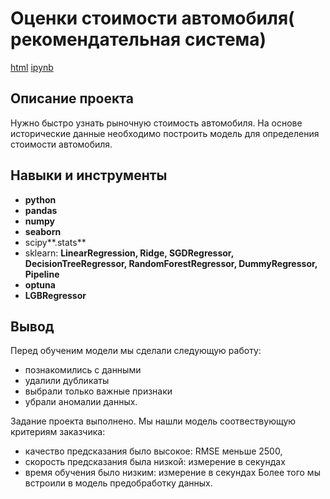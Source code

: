 # Оценки стоимости автомобиля( рекомендательная система)

[html](https://github.com/TomashA1980/Portfolio_All_Practicum_Projects/blob/main/car_price/car_price.html)    [ipynb](https://github.com/TomashA1980/Portfolio_All_Practicum_Projects/blob/main/car_price/car_price.ipynb)

## Описание проекта

Нужно быстро узнать рыночную стоимость автомобиля. На основе исторические данные необходимо построить модель для определения стоимости автомобиля.


## Навыки и инструменты

- **python**
- **pandas**
- **numpy**
- **seaborn**
- scipy**.stats**
- sklearn: **LinearRegression, Ridge, SGDRegressor, DecisionTreeRegressor, RandomForestRegressor, DummyRegressor, Pipeline**
- **optuna** 
- **LGBRegressor**



## Вывод

Перед обученим модели мы сделали следующую работу:

- познакомились с данными
- удалили дубликаты
- выбрали только важные признаки
- убрали аномалии данных.

Задание проекта выполнено. Мы нашли модель соотвествующую критериям заказчика:

- качество предсказания было высокое: RMSE меньше 2500,
- скорость предсказания была низкой: измерение в секундах
- время обучения было низким: измерение в секундах Более того мы встроили в модель предобработку данных.

